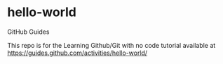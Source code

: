 # hello-world
GitHub Guides

This repo is for the Learning Github/Git with no code tutorial available at https://guides.github.com/activities/hello-world/
